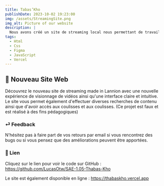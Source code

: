 ```yaml
---
title: Tabas’Kho
publishDate: 2023-10-02 19:23:00
img: /assets/StreamingSite.png
img_alt: Picture of our website
description: |
  Nous avons créé un site de streaming local nous permettant de travailler sur différents aspects d'un site internet tels que l'interface, l'ergonomie, la mise en page/design, l'UX/UI ainsi que la qualité et le partage de code.
tags:
  - Html
  - Css
  - Figma
  - JavaScript
  - Vercel
---
```



## 🎉 Nouveau Site Web

> 

Découvrez le nouveau site de streaming made in Lannion avec une nouvelle expérience de visionnage de vidéos ainsi qu'une interface claire et intuitive. Le site vous permet également d'effectuer diverses recherches de contenu ainsi que d'avoir accès aux coulisses et aux coulisses. (Ce projet est faux et est réalisé à des fins pédagogiques)

 

### ⏎ Feedback

N'hésitez pas à faire part de vos retours par email si vous rencontrez des bugs ou si vous pensez que des améliorations peuvent être apportées.


### 🔗 Lien

Cliquez sur le lien pour voir le code sur GitHub : https://github.com/LucasOtw/SAE-1.05-Thabas-Kho
 
Le site est également disponible en ligne : https://thabaskho.vercel.app





